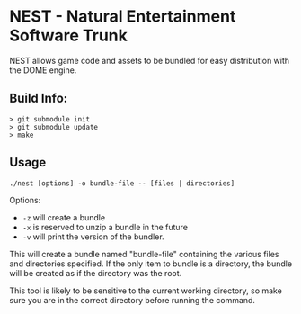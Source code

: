 # NEST - Natural Entertainment Software Trunk

NEST allows game code and assets to be bundled for easy distribution with the DOME engine.

## Build Info:

```
> git submodule init
> git submodule update
> make
```

## Usage

`./nest [options] -o bundle-file -- [files | directories]`

Options:
* `-z` will create a bundle
* `-x` is reserved to unzip a bundle in the future
* `-v` will print the version of the bundler.

This will create a bundle named "bundle-file" containing the various files and directories specified.
If the only item to bundle is a directory, the bundle will be created as if the directory was the root.

This tool is likely to be sensitive to the current working directory, so make sure you are in the correct directory before running the command.



